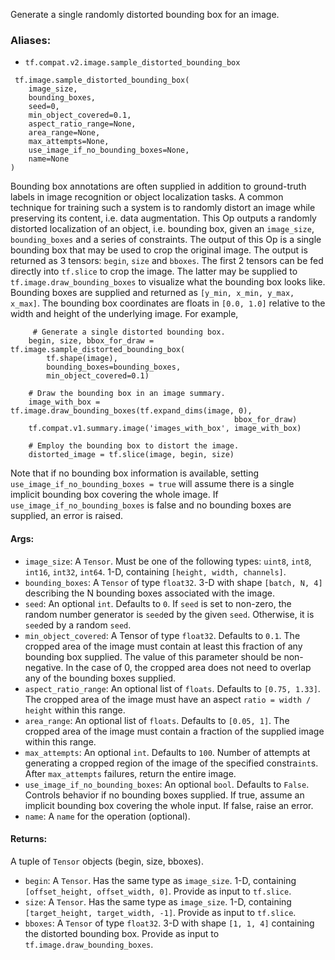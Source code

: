 Generate a single randomly distorted bounding box for an image.
### Aliases:
- `tf.compat.v2.image.sample_distorted_bounding_box`

```
 tf.image.sample_distorted_bounding_box(
    image_size,
    bounding_boxes,
    seed=0,
    min_object_covered=0.1,
    aspect_ratio_range=None,
    area_range=None,
    max_attempts=None,
    use_image_if_no_bounding_boxes=None,
    name=None
)
```
Bounding box annotations are often supplied in addition to ground-truth labels in image recognition or object localization tasks. A common technique for training such a system is to randomly distort an image while preserving its content, i.e. data augmentation. This Op outputs a randomly distorted localization of an object, i.e. bounding box, given an `image_size`, `bounding_boxes` and a series of constraints.
The output of this Op is a single bounding box that may be used to crop the original image. The output is returned as 3 tensors: `begin`, `size` and `bboxes`. The first 2 tensors can be fed directly into `tf.slice` to crop the image. The latter may be supplied to `tf.image.draw_bounding_boxes` to visualize what the bounding box looks like.
Bounding boxes are supplied and returned as `[y_min, x_min, y_max, x_max]`. The bounding box coordinates are floats in `[0.0, 1.0]` relative to the width and height of the underlying image.
For example,

```
     # Generate a single distorted bounding box.
    begin, size, bbox_for_draw = tf.image.sample_distorted_bounding_box(
        tf.shape(image),
        bounding_boxes=bounding_boxes,
        min_object_covered=0.1)

    # Draw the bounding box in an image summary.
    image_with_box = tf.image.draw_bounding_boxes(tf.expand_dims(image, 0),
                                                  bbox_for_draw)
    tf.compat.v1.summary.image('images_with_box', image_with_box)

    # Employ the bounding box to distort the image.
    distorted_image = tf.slice(image, begin, size)
```
Note that if no bounding box information is available, setting `use_image_if_no_bounding_boxes = true` will assume there is a single implicit bounding box covering the whole image. If `use_image_if_no_bounding_boxes` is false and no bounding boxes are supplied, an error is raised.
#### Args:
- `image_size`: A `Tensor`. Must be one of the following types: `uint8`, `int8`, `int16`, `int32`, `int64`. 1-D, containing `[height, width, channels]`.
- `bounding_boxes`: A `Tensor` of type `float32`. 3-D with shape `[batch, N, 4]` describing the N bounding boxes associated with the image.
- `seed`: An optional `int`. Defaults to `0`. If `seed` is set to non-zero, the random number generator is `seed`ed by the given `seed`. Otherwise, it is `seed`ed by a random `seed`.
- `min_object_covered`: A Tensor of type `float32`. Defaults to `0.1`. The cropped area of the image must contain at least this fraction of any bounding box supplied. The value of this parameter should be non-negative. In the case of 0, the cropped area does not need to overlap any of the bounding boxes supplied.
- `aspect_ratio_range`: An optional list of `floats`. Defaults to `[0.75, 1.33]`. The cropped area of the image must have an aspect `ratio = width / height` within this range.
- `area_range`: An optional list of `floats`. Defaults to `[0.05, 1]`. The cropped area of the image must contain a fraction of the supplied image within this range.
- `max_attempts`: An optional `int`. Defaults to `100`. Number of attempts at generating a cropped region of the image of the specified constra`int`s. After `max_attempts` failures, return the entire image.
- `use_image_if_no_bounding_boxes`: An optional `bool`. Defaults to `False`. Controls behavior if no bounding boxes supplied. If true, assume an implicit bounding box covering the whole input. If false, raise an error.
- `name`: A `name` for the operation (optional).
#### Returns:
A tuple of `Tensor` objects (begin, size, bboxes).
- `begin`: A `Tensor`. Has the same type as `image_size`. 1-D, containing `[offset_height, offset_width, 0]`. Provide as input to `tf.slice`.
- `size`: A `Tensor`. Has the same type as `image_size`. 1-D, containing `[target_height, target_width, -1]`. Provide as input to `tf.slice`.
- `bboxes`: A `Tensor` of type `float32`. 3-D with shape `[1, 1, 4]` containing the distorted bounding box. Provide as input to `tf.image.draw_bounding_boxes`.
